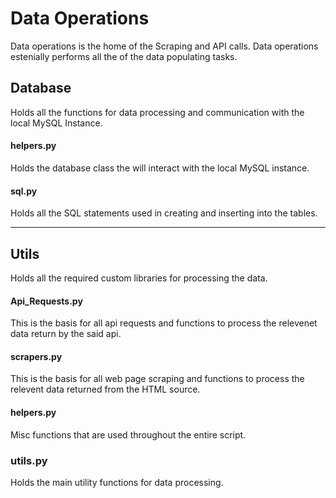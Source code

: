 # Data Operations

Data operations is the home of the Scraping and API calls. Data operations estenially performs all the of the data populating tasks. 

## Database
Holds all the functions for data processing and communication with the local MySQL Instance.

#### helpers.py
Holds the database class the will interact with the local MySQL instance.

#### sql.py
Holds all the SQL statements used in creating and inserting into the tables.

--- 

## Utils
Holds all the required custom libraries for processing the data.

#### Api_Requests.py
This is the basis for all api requests and functions to process the relevenet data return by the said api.

#### scrapers.py
This is the basis for all web page scraping and functions to process the relevent data returned from the HTML source.

#### helpers.py
Misc functions that are used throughout the entire script.

### utils.py
Holds the main utility functions for data processing.
